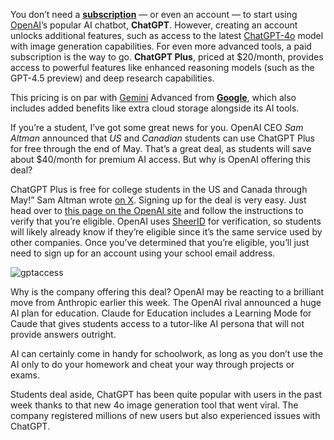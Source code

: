 
You don’t need a [**subscription**](https://openai.com/chatgpt/pricing/) — or even an account — to start using [OpenAI](https://openai.com/)’s popular AI chatbot, **ChatGPT**. However, creating an account unlocks additional features, such as access to the latest [ChatGPT-4o](https://openai.com/index/introducing-o3-and-o4-mini/) model with image generation capabilities. For even more advanced tools, a paid subscription is the way to go. **ChatGPT Plus**, priced at $20/month, provides access to powerful features like enhanced reasoning models (such as the GPT-4.5 preview) and deep research capabilities.

This pricing is on par with [Gemini](https://gemini.google.com/app?hl=en-US) Advanced from [**Google**](https://www.google.com/), which also includes added benefits like extra cloud storage alongside its AI tools.

If you’re a student, I’ve got some great news for you. OpenAI CEO _Sam Altman_ announced that _US_ and _Canadian_ students can use ChatGPT Plus for free through the end of May. That’s a great deal, as students will save about $40/month for premium AI access. But why is OpenAI offering this deal?

ChatGPT Plus is free for college students in the US and Canada through May!” Sam Altman wrote [on X](https://xcancel.com/sama/status/1907862982765457603). Signing up for the deal is very easy. Just head over to [this page on the OpenAI site](https://help.openai.com/en/articles/10968654-student-discounts-for-chatgpt-plus-us-canada) and follow the instructions to verify that you’re eligible. OpenAI uses [SheerID](https://shop.sheerid.com/studentdeals/) for verification, so students will likely already know if they’re eligible since it’s the same service used by other companies. Once you’ve determined that you’re eligible, you’ll just need to sign up for an account using your school email address.

![gptaccess]({{site.baseurl}}/src/content/posts/landing-page.jpg)

Why is the company offering this deal? OpenAI may be reacting to a brilliant move from Anthropic earlier this week. The OpenAI rival announced a huge AI plan for education. Claude for Education includes a Learning Mode for Caude that gives students access to a tutor-like AI persona that will not provide answers outright.

AI can certainly come in handy for schoolwork, as long as you don’t use the AI only to do your homework and cheat your way through projects or exams.

Students deal aside, ChatGPT has been quite popular with users in the past week thanks to that new 4o image generation tool that went viral. The company registered millions of new users but also experienced issues with ChatGPT.
